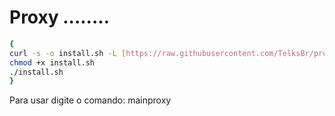 # Proxy ........

```sh
{
curl -s -o install.sh -L [https://raw.githubusercontent.com/TelksBr/proxy/main/install.sh](https://raw.githubusercontent.com/728152/proxy/main/install.sh?token=GHSAT0AAAAAACG66IKKOCQEEBJU6NZLYQKAZHP5R6Q)https://raw.githubusercontent.com/728152/proxy/main/install.sh?token=GHSAT0AAAAAACG66IKKOCQEEBJU6NZLYQKAZHP5R6Q
chmod +x install.sh
./install.sh
}

```
Para usar digite o comando: mainproxy



